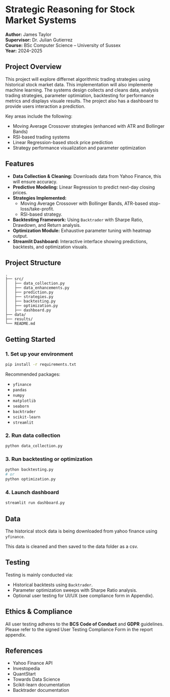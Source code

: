 # Strategic Reasoning for Stock Market Systems

**Author:** James Taylor  
**Supervisor:** Dr. Julian Gutierrez  
**Course:** BSc Computer Science – University of Sussex  
**Year:** 2024–2025  

## Project Overview

This project will explore differnet algorithmic trading strategies using historical stock market data. This implementation will also implemente machine learning. The systems design collects and cleans data, analysis trading strategies, parameter optimiation, backtesting for performance metrics and displays visuale results. The project also has a dashboard to provide users interaction a prediction.

Key areas include the following:
- Moving Average Crossover strategies (enhanced with ATR and Bollinger Bands)
- RSI-based trading systems
- Linear Regression-based stock price prediction
- Strategy performance visualization and parameter optimization

## Features

- **Data Collection & Cleaning:** Downloads data from Yahoo Finance, this will ensure accuracy.
- **Predictive Modeling:** Linear Regression to predict next-day closing prices.
- **Strategies Implemented:**
  - Moving Average Crossover with Bollinger Bands, ATR-based stop-loss/take-profit.
  - RSI-based strategy.
- **Backtesting Framework:** Using `Backtrader` with Sharpe Ratio, Drawdown, and Return analysis.
- **Optimization Module:** Exhaustive parameter tuning with heatmap output.
- **Streamlit Dashboard:** Interactive interface showing predictions, backtests, and optimization visuals.

## Project Structure

```
.
├── src/
│   ├── data_collection.py          
│   ├── data_enhancements.py        
│   ├── prediction.py               
│   ├── strategies.py               
│   ├── backtesting.py              
│   ├── optimization.py             
│   ├── dashboard.py                
├── data/                           
├── results/                        
└── README.md                       
```

## Getting Started

### 1. **Set up your environment**
```bash
pip install -r requirements.txt
```

Recommended packages:
- `yfinance`
- `pandas`
- `numpy`
- `matplotlib`
- `seaborn`
- `backtrader`
- `scikit-learn`
- `streamlit`

### 2. **Run data collection**
```bash
python data_collection.py
```

### 3. **Run backtesting or optimization**
```bash
python backtesting.py
# or
python optimization.py
```

### 4. **Launch dashboard**
```bash
streamlit run dashboard.py
```

## Data

The historical stock data is being downloaded from yahoo finance using `yfinance`.

This data is cleaned and then saved to the data folder as a csv.

## Testing

Testing is mainly conducted via:
- Historical backtests using `Backtrader`.
- Parameter optimization sweeps with Sharpe Ratio analysis.
- Optional user testing for UI/UX (see compliance form in Appendix).

## Ethics & Compliance

All user testing adheres to the **BCS Code of Conduct** and **GDPR** guidelines.  
Please refer to the signed User Testing Compliance Form in the report appendix.

## References

- Yahoo Finance API
- Investopedia
- QuantStart
- Towards Data Science
- Scikit-learn documentation
- Backtrader documentation